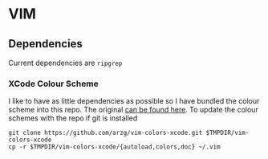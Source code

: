 # VIM

## Dependencies 

Current dependencies are `ripgrep`

### XCode Colour Scheme

I like to have as little dependencies as possible so I have bundled the colour scheme into this repo. The original [can be found here](https://github.com/arzg/vim-colors-xcode).
To update the colour schemes with the repo if git is installed
```
git clone https://github.com/arzg/vim-colors-xcode.git $TMPDIR/vim-colors-xcode
cp -r $TMPDIR/vim-colors-xcode/{autoload,colors,doc} ~/.vim
```
